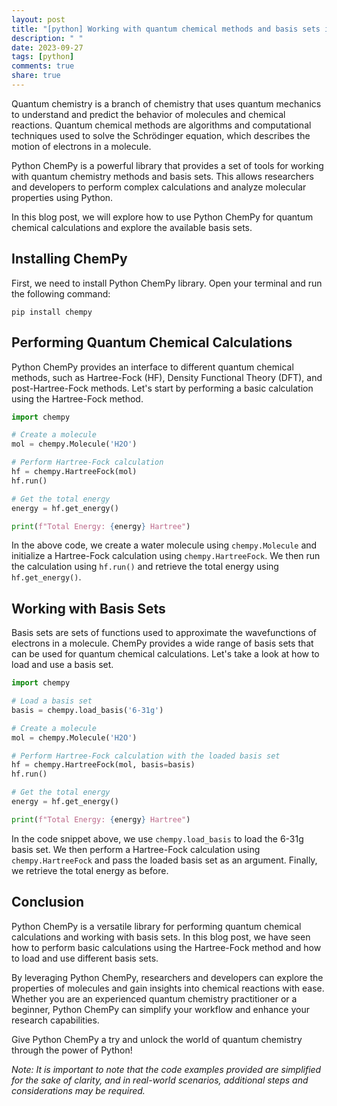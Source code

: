 ```yaml
---
layout: post
title: "[python] Working with quantum chemical methods and basis sets in Python ChemPy"
description: " "
date: 2023-09-27
tags: [python]
comments: true
share: true
---
```


Quantum chemistry is a branch of chemistry that uses quantum mechanics to understand and predict the behavior of molecules and chemical reactions. Quantum chemical methods are algorithms and computational techniques used to solve the Schrödinger equation, which describes the motion of electrons in a molecule.

Python ChemPy is a powerful library that provides a set of tools for working with quantum chemistry methods and basis sets. This allows researchers and developers to perform complex calculations and analyze molecular properties using Python.

In this blog post, we will explore how to use Python ChemPy for quantum chemical calculations and explore the available basis sets.

## Installing ChemPy

First, we need to install Python ChemPy library. Open your terminal and run the following command:

```
pip install chempy
```

## Performing Quantum Chemical Calculations

Python ChemPy provides an interface to different quantum chemical methods, such as Hartree-Fock (HF), Density Functional Theory (DFT), and post-Hartree-Fock methods. Let's start by performing a basic calculation using the Hartree-Fock method.

```python
import chempy

# Create a molecule
mol = chempy.Molecule('H2O')

# Perform Hartree-Fock calculation
hf = chempy.HartreeFock(mol)
hf.run()

# Get the total energy
energy = hf.get_energy()

print(f"Total Energy: {energy} Hartree")
```

In the above code, we create a water molecule using `chempy.Molecule` and initialize a Hartree-Fock calculation using `chempy.HartreeFock`. We then run the calculation using `hf.run()` and retrieve the total energy using `hf.get_energy()`.

## Working with Basis Sets

Basis sets are sets of functions used to approximate the wavefunctions of electrons in a molecule. ChemPy provides a wide range of basis sets that can be used for quantum chemical calculations. Let's take a look at how to load and use a basis set.

```python
import chempy

# Load a basis set
basis = chempy.load_basis('6-31g')

# Create a molecule
mol = chempy.Molecule('H2O')

# Perform Hartree-Fock calculation with the loaded basis set
hf = chempy.HartreeFock(mol, basis=basis)
hf.run()

# Get the total energy
energy = hf.get_energy()

print(f"Total Energy: {energy} Hartree")
```

In the code snippet above, we use `chempy.load_basis` to load the 6-31g basis set. We then perform a Hartree-Fock calculation using `chempy.HartreeFock` and pass the loaded basis set as an argument. Finally, we retrieve the total energy as before.

## Conclusion

Python ChemPy is a versatile library for performing quantum chemical calculations and working with basis sets. In this blog post, we have seen how to perform basic calculations using the Hartree-Fock method and how to load and use different basis sets.

By leveraging Python ChemPy, researchers and developers can explore the properties of molecules and gain insights into chemical reactions with ease. Whether you are an experienced quantum chemistry practitioner or a beginner, Python ChemPy can simplify your workflow and enhance your research capabilities.

Give Python ChemPy a try and unlock the world of quantum chemistry through the power of Python!

*Note: It is important to note that the code examples provided are simplified for the sake of clarity, and in real-world scenarios, additional steps and considerations may be required.*